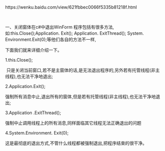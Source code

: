 <p>https://wenku.baidu.com/view/621fbbec0066f5335b81218f.html</p>
<p>&nbsp;</p>
<p><span class="src" data-group="0-0">一、关闭窗体在c#中退出WinForm 程序包括有很多方法, 如:this.Close();<span class="src" data-group="0-1">Application. Exit();<span class="Apple-converted-space">&nbsp;<span class="src" data-group="0-2">Application. ExitThread();<span class="Apple-converted-space">&nbsp;<span class="src" data-group="0-3">System. Environment.Exit(0);<span class="src" data-group="0-4">等他们各自的方法不一样,</span></span></span></span></span></span></span></p>
<p><span class="src" data-group="0-0"><span class="src" data-group="0-1"><span class="Apple-converted-space"><span class="src" data-group="0-2"><span class="Apple-converted-space"><span class="src" data-group="0-3"><span class="src" data-group="0-4">下面我们就来详细介绍一下。</span></span></span></span></span></span></span></p>
<p><span class="src" data-group="0-0"><span class="src" data-group="0-1"><span class="Apple-converted-space"><span class="src" data-group="0-2"><span class="Apple-converted-space"><span class="src" data-group="0-3"><span class="src" data-group="0-4"><span class="src" data-group="0-5">1.this.Close();</span></span></span></span></span></span></span></span></p>
<p><span class="src" data-group="0-0"><span class="src" data-group="0-1"><span class="Apple-converted-space"><span class="src" data-group="0-2"><span class="Apple-converted-space"><span class="src" data-group="0-3"><span class="src" data-group="0-4"><span class="src" data-group="0-5"><span class="Apple-converted-space">&nbsp;<span class="src" data-group="0-6">只是关闭当前窗口,若不是主窗体的话,是无法退出程序的,另外若有托管线程(非主线程),也无法干净地退出;</span></span></span></span></span></span></span></span></span></span></p>
<p><span class="src" data-group="0-0"><span class="src" data-group="0-1"><span class="Apple-converted-space"><span class="src" data-group="0-2"><span class="Apple-converted-space"><span class="src" data-group="0-3"><span class="src" data-group="0-4"><span class="src" data-group="0-5"><span class="Apple-converted-space"><span class="src" data-group="0-6"><span class="src" data-group="0-7">2.Application.Exit();<span class="Apple-converted-space">&nbsp;</span></span></span></span></span></span></span></span></span></span></span></span></p>
<p><span class="src" data-group="0-0"><span class="src" data-group="0-1"><span class="Apple-converted-space"><span class="src" data-group="0-2"><span class="Apple-converted-space"><span class="src" data-group="0-3"><span class="src" data-group="0-4"><span class="src" data-group="0-5"><span class="Apple-converted-space"><span class="src" data-group="0-6"><span class="src" data-group="0-7"><span class="Apple-converted-space"><span class="src" data-group="0-8">强制所有消息中止,退出所有的窗体,但是若有托管线程(非主线程),也无法干净地退出;</span></span></span></span></span></span></span></span></span></span></span></span></span></p>
<p><span class="src" data-group="0-0"><span class="src" data-group="0-1"><span class="Apple-converted-space"><span class="src" data-group="0-2"><span class="Apple-converted-space"><span class="src" data-group="0-3"><span class="src" data-group="0-4"><span class="src" data-group="0-5"><span class="Apple-converted-space"><span class="src" data-group="0-6"><span class="src" data-group="0-7"><span class="Apple-converted-space"><span class="src" data-group="0-8"><span class="src" data-group="0-9">3.Application .ExitThread();</span></span></span></span></span></span></span></span></span></span></span></span></span></span></p>
<p><span class="src" data-group="0-0"><span class="src" data-group="0-1"><span class="Apple-converted-space"><span class="src" data-group="0-2"><span class="Apple-converted-space"><span class="src" data-group="0-3"><span class="src" data-group="0-4"><span class="src" data-group="0-5"><span class="Apple-converted-space"><span class="src" data-group="0-6"><span class="src" data-group="0-7"><span class="Apple-converted-space"><span class="src" data-group="0-8"><span class="src" data-group="0-9"><span class="src" data-group="0-10">强制中止调用线程上的所有消息,同样面临其它线程无法正确退出的问题</span></span></span></span></span></span></span></span></span></span></span></span></span></span></span></p>
<p><span class="src" data-group="0-0"><span class="src" data-group="0-1"><span class="Apple-converted-space"><span class="src" data-group="0-2"><span class="Apple-converted-space"><span class="src" data-group="0-3"><span class="src" data-group="0-4"><span class="src" data-group="0-5"><span class="Apple-converted-space"><span class="src" data-group="0-6"><span class="src" data-group="0-7"><span class="Apple-converted-space"><span class="src" data-group="0-8"><span class="src" data-group="0-9"><span class="src" data-group="0-10">4.System.Environment. Exit(0);<span class="Apple-converted-space">&nbsp;</span></span></span></span></span></span></span></span></span></span></span></span></span></span></span></span></p>
<p><span class="src" data-group="0-0"><span class="src" data-group="0-1"><span class="Apple-converted-space"><span class="src" data-group="0-2"><span class="Apple-converted-space"><span class="src" data-group="0-3"><span class="src" data-group="0-4"><span class="src" data-group="0-5"><span class="Apple-converted-space"><span class="src" data-group="0-6"><span class="src" data-group="0-7"><span class="Apple-converted-space"><span class="src" data-group="0-8"><span class="src" data-group="0-9"><span class="src" data-group="0-10"><span class="Apple-converted-space"><span class="src" data-group="0-11">这是最彻底的退出方式,不管什么线程都被强制退出,把程序结束的很干净。<span class="Apple-converted-space"> <br /></span></span></span></span></span></span></span></span></span></span></span></span></span></span></span></span></span></span></p>